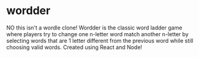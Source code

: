 # wordder
NO this isn't a wordle clone! Wordder is the classic word ladder game where players try to change one n-letter word match another n-letter by selecting words that are 1 letter different from the previous word while still choosing valid words. Created using React and Node!
